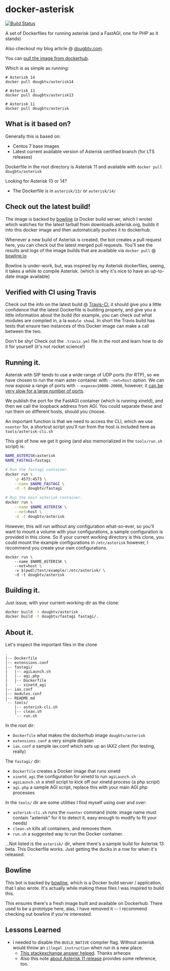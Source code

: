 # docker-asterisk

[![Build Status](https://travis-ci.org/dougbtv/docker-asterisk.svg?branch=master)](https://travis-ci.org/dougbtv/docker-asterisk)

A set of Dockerfiles for running asterisk (and a FastAGI, one for PHP as it stands)

Also checkout my blog article @ [dougbtv.com](http://dougbtv.com/2014/10/02/docker-and-asterisk/).

You can [pull the image from dockerhub](https://registry.hub.docker.com/u/dougbtv/asterisk/).

Which is as simple as running:

    # Asterisk 14
    docker pull dougbtv/asterisk14

    # Asterisk 13
    docker pull dougbtv/asterisk13

    # Asterisk 11
    docker pull dougbtv/asterisk 

## What is it based on?

Generally this is based on:
* Centos 7 base images
* Latest current available version of Asterisk certified branch (for LTS releases)

Dockerfile in the root directory is Asterisk 11 and available with `docker pull dougbtv/asterisk`

Looking for Asterisk 13 or 14?

* The Dockerfile is in `asterisk/13/` or `asterisk/14/`

## Check out the latest build!

The image is backed by [bowline](https://github.com/dougbtv/bowline) (a Docker build server, which I wrote) which watches for the latest tarball from downloads.asterisk.org, builds it into this docker image and then automatically pushes it to dockerhub.

Whenever a new build of Asterisk is created, the bot creates a pull request here, you can check out the latest merged pull requests. You'll see the results and logs of the image builds that are available via `docker pull` @ [bowline.io](https://bowline.io/#/knots?details=54479686d47e7986907852ce)

Bowline is under-work, but, was inspired by my Asterisk dockerfiles, seeing, it takes a while to compile Asterisk. (which is why it's nice to have an up-to-date image available)

## Verified with CI using Travis

Check out the info on the latest build @ [Travis-CI](https://travis-ci.org/dougbtv/docker-asterisk), it should give you a little confidence that the latest Dockerfile is building properly, and give you a little information about the build (for example, you can check out what modules are compiled in, a la `module show`). In short the Travis build has tests that ensure two instances of this Docker image can make a call between the two. 

Don't be shy! Check out the `.travis.yml` file in the root and learn how to do it for yourself (it's not rocket science!)

## Running it.

Asterisk with SIP tends to use a wide range of UDP ports (for RTP), so we have chosen to run the main aster container with `--net=host` option. We can now expose a range of ports with `--expose=10000-20000`, however, it [can be very slow for a large number of ports](https://github.com/docker/docker/issues/14288).

We publish the port for the FastAGI container (which is running xinetd), and then we call the loopback address from AGI. You could separate these and run them on different hosts, should you choose.

An important function is that we need to access the CLI, which we use `nsenter` for, a shortcut script you'll run from the host is included here as `tools/asterisk-cli.sh`

This gist of how we get it going (and also memorialized in the `tools/run.sh` script) is:

```bash
NAME_ASTERISK=asterisk
NAME_FASTAGI=fastagi

# Run the fastagi container.
docker run \
    -p 4573:4573 \
    --name $NAME_FASTAGI \
    -d -t dougbtv/fastagi

# Run the main asterisk container.
docker run \
    --name $NAME_ASTERISK \
    --net=host \
    -d -t dougbtv/asterisk
```

However, this will run without any configuration what-so-ever, so you'll want to mount a volume with your configurations, a sample configuration is provided in this clone. So if your current working directory is this clone, you could mount the example configurations in `/etc/asterisk` however, I recommend you create your own configurations.

```
docker run \
    --name $NAME_ASTERISK \
    --net=host \
    -v $(pwd)/test/example/:/etc/asterisk/ \
    -d -t dougbtv/asterisk
```


## Building it.

Just issue, with your current-working-dir as the clone:

```bash
docker build -t dougbtv/asterisk .
docker build -t dougbtv/fastagi fastagi/.
```

## About it.

Let's inspect the important files in the clone

    .
    |-- Dockerfile
    |-- extensions.conf
    |-- fastagi/
    |   |-- agiLaunch.sh
    |   |-- agi.php
    |   |-- Dockerfile
    |   `-- xinetd_agi
    |-- iax.conf
    |-- modules.conf
    |-- README.md
    `-- tools/
        |-- asterisk-cli.sh
        |-- clean.sh
        `-- run.sh


In the root dir:

* `Dockerfile` what makes the dockerhub image `dougbtv/asterisk`
* `extensions.conf` a very simple dialplan
* `iax.conf` a sample iax.conf which sets up an IAX2 client (for testing, really)

The `fastagi/` dir:

* `Dockerfile` creates a Docker image that runs xinetd
* `xinetd_agi` the configuration for xinetd to run `agiLaunch.sh`
* `agiLaunch.sh` a shell script to kick off our xinetd process (a php script)
* `agi.php` a sample AGI script, replace this with your main AGI php processes

In the `tools/` dir are some utilities I find myself using over and over:

* `asterisk-cli.sh` runs the `nsenter` command (note: image name must contain "asterisk" for it to detect it, easy enough to modify to fit your needs)
* `clean.sh` kills all containers, and removes them.
* `run.sh` a suggested way to run the Docker container.

...Not listed is the `asterisk/` dir, where there's a sample build for Asterisk 13 beta. This Dockerfile works. Just getting the ducks in a row for when it's released.

## Bowline

This bot is backed by [bowline](https://github.com/dougbtv/bowline), which is a Docker build server / application, that I also wrote. It's actually while making these files I was inspired to build this.

This ensures there's a fresh image built and available on Dockerhub. There used to be a prototype here, alas, I have removed it -- I recommend checking out bowline if you're interested.

## Lessons Learned

* I needed to disable the `BUILD_NATIVE` compiler flag. Without asterisk would throw an `illegal instruction` when run in a new place.
  * [This stackexchange answer helped](http://stackoverflow.com/questions/19607378/illegal-instruction-error-comes-when-i-start-asterisk-1-8-22). Thanks arheops
  * Also this note [about Asterisk 11 release](https://wiki.asterisk.org/wiki/display/AST/New+in+11) provides some reference, too.
